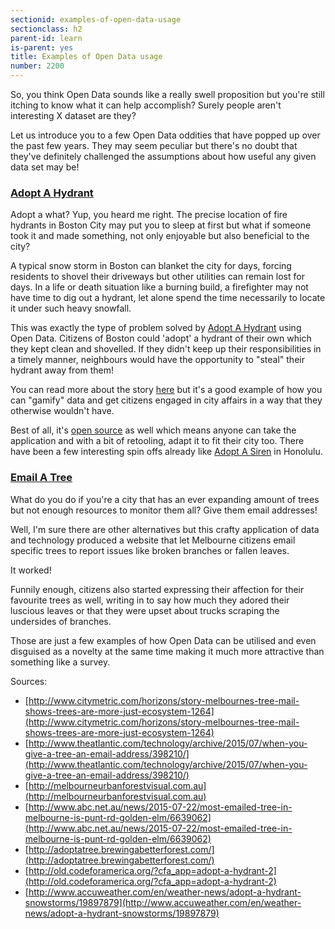 ```yaml
---
sectionid: examples-of-open-data-usage
sectionclass: h2
parent-id: learn
is-parent: yes
title: Examples of Open Data usage
number: 2200
---
```


So, you think Open Data sounds like a really swell proposition but you're still itching to know what it can help accomplish? Surely people aren't interesting X dataset are they?

Let us introduce you to a few Open Data oddities that have popped up over the past few years. They may seem peculiar but there's no doubt that they've definitely challenged the assumptions about how useful any given data set may be!

### [Adopt A Hydrant](http://www.adoptahydrant.org/)

Adopt a what? Yup, you heard me right. The precise location of fire hydrants in Boston City may put you to sleep at first but what if someone took it and made something, not only enjoyable but also beneficial to the city?

A typical snow storm in Boston can blanket the city for days, forcing residents to shovel their driveways but other utilities can remain lost for days. In a life or death situation like a burning build, a firefighter may not have time to dig out a hydrant, let alone spend the time necessarily to locate it under such heavy snowfall.

This was exactly the type of problem solved by [Adopt A Hydrant](http://www.adoptahydrant.org/) using Open Data. Citizens of Boston could 'adopt' a hydrant of their own which they kept clean and shovelled. If they didn't keep up their responsibilities in a timely manner, neighbours would have the opportunity to "steal" their hydrant away from them!

You can read more about the story [here](http://www.accuweather.com/en/weather-news/adopt-a-hydrant-snowstorms/19897879) but it's a good example of how you can "gamify" data and get citizens engaged in city affairs in a way that they otherwise wouldn't have.

Best of all, it's [open source](https://github.com/codeforamerica/adopt-a-hydrant) as well which means anyone can take the application and with a bit of retooling, adapt it to fit their city too. There have been a few interesting spin offs already like [Adopt A Siren](http://sirens.honolulu.gov/) in Honolulu.

### [Email A Tree](http://www.theatlantic.com/technology/archive/2015/07/when-you-give-a-tree-an-email-address/398210/)

What do you do if you're a city that has an ever expanding amount of trees but not enough resources to monitor them all? Give them email addresses!

Well, I'm sure there are other alternatives but this crafty application of data and technology produced a website that let Melbourne citizens email specific trees to report issues like broken branches or fallen leaves.

It worked!

Funnily enough, citizens also started expressing their affection for their favourite trees as well, writing in to say how much they adored their luscious leaves or that they were upset about trucks scraping the undersides of branches.

Those are just a few examples of how Open Data can be utilised and even disguised as a novelty at the same time making it much more attractive than something like a survey.

Sources:

  - [http://www.citymetric.com/horizons/story-melbournes-tree-mail-shows-trees-are-more-just-ecosystem-1264](http://www.citymetric.com/horizons/story-melbournes-tree-mail-shows-trees-are-more-just-ecosystem-1264)
  - [http://www.theatlantic.com/technology/archive/2015/07/when-you-give-a-tree-an-email-address/398210/](http://www.theatlantic.com/technology/archive/2015/07/when-you-give-a-tree-an-email-address/398210/)
  - [http://melbourneurbanforestvisual.com.au](http://melbourneurbanforestvisual.com.au)
  - [http://www.abc.net.au/news/2015-07-22/most-emailed-tree-in-melbourne-is-punt-rd-golden-elm/6639062](http://www.abc.net.au/news/2015-07-22/most-emailed-tree-in-melbourne-is-punt-rd-golden-elm/6639062)
  - [http://adoptatree.brewingabetterforest.com/](http://adoptatree.brewingabetterforest.com/)
  - [http://old.codeforamerica.org/?cfa_app=adopt-a-hydrant-2](http://old.codeforamerica.org/?cfa_app=adopt-a-hydrant-2)
  - [http://www.accuweather.com/en/weather-news/adopt-a-hydrant-snowstorms/19897879](http://www.accuweather.com/en/weather-news/adopt-a-hydrant-snowstorms/19897879)
